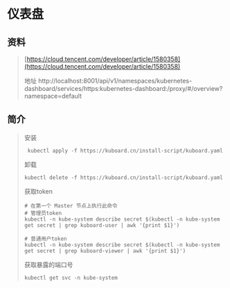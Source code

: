# 仪表盘

## 资料

> [https://cloud.tencent.com/developer/article/1580358](https://cloud.tencent.com/developer/article/1580358)
>
> 地址  http://localhost:8001/api/v1/namespaces/kubernetes-dashboard/services/https:kubernetes-dashboard:/proxy/\#/overview?namespace=default

## 简介

> 安装
>
> ```
>  kubectl apply -f https://kuboard.cn/install-script/kuboard.yaml
> ```
>
> 卸载
>
> ```
> kubectl delete -f https://kuboard.cn/install-script/kuboard.yaml
> ```
>
> 获取token
>
> ```
> # 在第一个 Master 节点上执行此命令
> # 管理员token
> kubectl -n kube-system describe secret $(kubectl -n kube-system get secret | grep kuboard-user | awk '{print $1}')   
>
> # 普通用户token
> kubectl -n kube-system describe secret $(kubectl -n kube-system get secret | grep kuboard-viewer | awk '{print $1}')
> ```
>
> 获取暴露的端口号
>
> ```
> kubectl get svc -n kube-system
> ```



